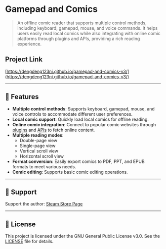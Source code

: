 # Gamepad and Comics

> An offline comic reader that supports multiple control methods, including keyboard, gamepad, mouse, and voice commands. It helps users easily read local comics while also integrating with online comic platforms through plugins and APIs, providing a rich reading experience.

## Project Link  
[https://dengdeng123ni.github.io/gamepad-and-comics-v3/](https://dengdeng123ni.github.io/gamepad-and-comics-v3/)

--- 

## 🎨 Features

- **Multiple control methods**: Supports keyboard, gamepad, mouse, and voice controls to accommodate different user preferences.
- **Local comic support**: Quickly load local comics for offline reading.
- **Online comic integration**: Connect to popular comic websites through [plugins](https://github.com/dengdeng123ni/gamepad-and-comics-v3/blob/main/src/assets/zip) and [APIs](https://github.com/dengdeng123ni/gamepad-and-comics-v3/js) to fetch online content.
- **Multiple reading modes**:
  - Double-page view
  - Single-page view
  - Vertical scroll view
  - Horizontal scroll view
- **Format conversion**: Easily export comics to PDF, PPT, and EPUB formats to meet various needs.
- **Comic editing**: Supports basic comic editing operations.

---

## 🌟 Support

Support the author: [Steam Store Page](https://store.steampowered.com/app/2070500/Gamepad_and_Comics/)

---

## 📜 License

This project is licensed under the GNU General Public License v3.0. See the [LICENSE](./LICENSE) file for details.


